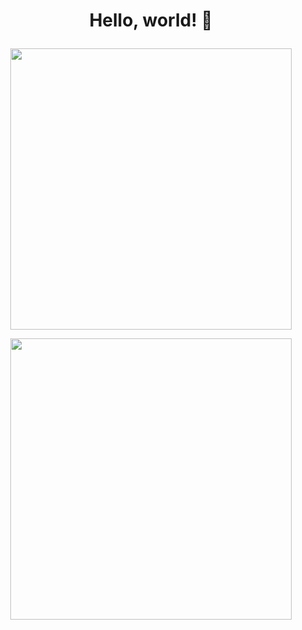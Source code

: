 <h1><p align="center">Hello, world! 👋</p></h1>

<p align="center">
  <img width="450" src="https://github-readme-stats.vercel.app/api?username=0xLaileb&show_icons=true&theme=material-palenight&count_private=true&hide_border=false"/>
</p>


<p align="center">
  <img width="450" src="https://github-readme-stats.vercel.app/api/top-langs/?username=0xLaileb&layout=compact&theme=material-palenight&hide_border=false"/>
</p>

